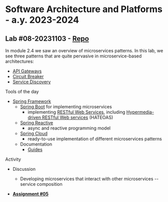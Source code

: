 # Software Architecture and Platforms - a.y. 2023-2024

## Lab #08-20231103 - [Repo](https://github.com/pslab-unibo/sap-2023-2024.git) 

In module 2.4 we saw an overview of microservices patterns. In this lab, we see three patterns that are quite pervasive in microservice-based architectures:
- [API Gateways](https://docs.google.com/document/d/1SO1q7uRvtsIMaA_7niKKvATEIDmD1Z9ddXnaSkv5FUw/edit?usp=sharing)
- [Circuit Breaker](https://docs.google.com/document/d/1TPXAjO5mrZ2UPsN4iWQvs-67DUW4ni_p-4S2uCQztmg/edit?usp=sharing)
- [Service Discovery](https://docs.google.com/document/d/1fC5bEun1JTHwRCpqFiUj7_eXYG9j1Hxn8pmFiB5RJR4/edit?usp=sharing)

Tools of the day
- [Spring Framework](https://spring.io)
    - [Spring Boot](https://spring.io/microservices) for implementing microservices
        - implementing [RESTful Web Services](https://spring.io/guides/gs/rest-service/), including [Hypermedia-driven RESTful Web services](https://spring.io/guides/gs/rest-hateoas/) (HATEOAS)   
    - [Spring Reactive](https://spring.io/reactive) 
        -  async and reactive programming model
    - [Spring Cloud](https://spring.io/projects/spring-cloud)  
        -  ready-to-use implementation of different microservices patterns 
    - Documentation
        - [Guides](https://spring.io/guides) 

Activity

- Discussion
    - Developing microservices that interact with other microservices -- service composition

- [**Assignment #05**](https://github.com/pslab-unibo/sap-2023-2024/blob/master/Assignments/Assignment-5-20231103.md)





	
	
		
		
		
		